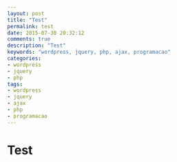 ```yaml
---
layout: post
title: "Test"
permalink: test
date: 2015-07-30 20:32:12
comments: true
description: "Test"
keywords: "wordpress, jquery, php, ajax, programacao"
categories:
- wordpress
- jquery
- php
tags:
- wordpress
- jquery
- ajax
- php
- programacao
---
```


# Test
